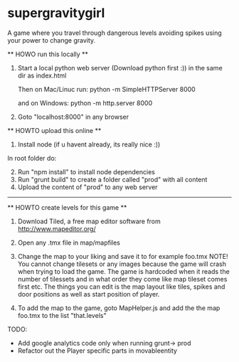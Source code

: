 # supergravitygirl
A game where you travel through dangerous levels avoiding spikes using your power to change gravity.

** HOWO run this locally **

1. Start a local python web server (Download python first :)) in the same dir as index.html

	Then on Mac/Linuc run:
		python -m SimpleHTTPServer 8000 

	and on Windows:
		python -m http.server 8000

2. Goto "localhost:8000" in any browser

** HOWTO upload this online **

1. Install node (if u havent already, its really nice :))

In root folder do:

2. Run "npm install" to install node dependencies
3. Run "grunt build" to create a folder called "prod" with all content
4. Upload the content of "prod" to any web server

***

** HOWTO create levels for this game **

1. Download Tiled, a free map editor software from http://www.mapeditor.org/

2. Open any .tmx file in map/mapfiles

3. Change the map to your liking and save it to for example foo.tmx 
	NOTE! You cannot change tilesets or any images because the game will crash when trying to load
	the game. The game is hardcoded when it reads the number of tilessets and in what order they come
	like map tileset comes first etc. The things you can edit is the map layout like tiles, spikes and door positions as well as start position of player. 

4. To add the map to the game, goto MapHelper.js and add the the map foo.tmx to the list "that.levels" 

TODO:

* Add google analytics code only when running grunt-> prod
* Refactor out the Player specific parts in movableentity
